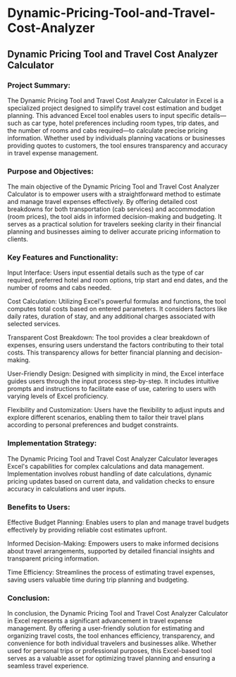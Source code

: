 # Dynamic-Pricing-Tool-and-Travel-Cost-Analyzer 
## Dynamic Pricing Tool and Travel Cost Analyzer Calculator

### Project Summary: 

The Dynamic Pricing Tool and Travel Cost Analyzer Calculator in Excel is a specialized project designed to simplify travel cost estimation and budget planning. This advanced Excel tool enables users to input specific details—such as car type, hotel preferences including room types, trip dates, and the number of rooms and cabs required—to calculate precise pricing information. Whether used by individuals planning vacations or businesses providing quotes to customers, the tool ensures transparency and accuracy in travel expense management.

### Purpose and Objectives:

The main objective of the Dynamic Pricing Tool and Travel Cost Analyzer Calculator is to empower users with a straightforward method to estimate and manage travel expenses effectively. By offering detailed cost breakdowns for both transportation (cab services) and accommodation (room prices), the tool aids in informed decision-making and budgeting. It serves as a practical solution for travelers seeking clarity in their financial planning and businesses aiming to deliver accurate pricing information to clients.

### Key Features and Functionality:

 Input Interface: Users input essential details such as the type of car required, preferred hotel and room options, trip start and end dates, and the number of rooms and cabs needed.

 Cost Calculation: Utilizing Excel's powerful formulas and functions, the tool computes total costs based on entered parameters. It considers factors like daily rates, duration of stay, and any additional charges associated with selected services.

 Transparent Cost Breakdown: The tool provides a clear breakdown of expenses, ensuring users understand the factors contributing to their total costs. This transparency allows for better financial planning and decision-making.

 User-Friendly Design: Designed with simplicity in mind, the Excel interface guides users through the input process step-by-step. It includes intuitive prompts and instructions to facilitate ease of use, catering to users with varying levels of Excel proficiency.

 Flexibility and Customization: Users have the flexibility to adjust inputs and explore different scenarios, enabling them to tailor their travel plans according to personal preferences and budget constraints.

### Implementation Strategy:

The Dynamic Pricing Tool and Travel Cost Analyzer Calculator leverages Excel's capabilities for complex calculations and data management. Implementation involves robust handling of date calculations, dynamic pricing updates based on current data, and validation checks to ensure accuracy in calculations and user inputs.

### Benefits to Users:

 Effective Budget Planning: Enables users to plan and manage travel budgets effectively by providing reliable cost estimates upfront.

 Informed Decision-Making: Empowers users to make informed decisions about travel arrangements, supported by detailed financial insights and transparent pricing information.

 Time Efficiency: Streamlines the process of estimating travel expenses, saving users valuable time during trip planning and budgeting.

### Conclusion:

In conclusion, the Dynamic Pricing Tool and Travel Cost Analyzer Calculator in Excel represents a significant advancement in travel expense management. By offering a user-friendly solution for estimating and organizing travel costs, the tool enhances efficiency, transparency, and convenience for both individual travelers and businesses alike. Whether used for personal trips or professional purposes, this Excel-based tool serves as a valuable asset for optimizing travel planning and ensuring a seamless travel experience.




